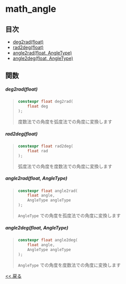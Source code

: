 # math_angle

## 目次
- [deg2rad(float)](#deg2radfloat)
- [rad2deg(float)](#rad2degfloat)
- [angle2rad(float, AngleType)](#angle2radfloat-angletype)
- [angle2deg(float, AngleType)](#angle2degfloat-angletype)

## 関数
##### deg2rad(float)
> ```c++
> constexpr float deg2rad(
>     float deg
> );
> ```
> 度数法での角度を弧度法での角度に変換します

##### rad2deg(float)
> ```c++
> constexpr float rad2deg(
>     float rad
> );
> ```
> 弧度法での角度を度数法での角度に変換します

##### angle2rad(float, AngleType)
> ```c++
> constexpr float angle2rad(
>     float angle,
>     AngleType angleType
> );
> ```
> `AngleType` での角度を孤度法での角度に変換します

##### angle2deg(float, AngleType)
> ```c++
> constexpr float angle2deg(
>     float angle,
>     AngleType angleType
> );
> ```
> `AngleType` での角度を度数法での角度に変換します

[<< 戻る](../README.md)